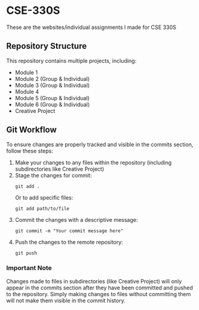 # CSE-330S
These are the websites/individual assignments I made for CSE 330S

## Repository Structure

This repository contains multiple projects, including:

- Module 1
- Module 2 (Group & Individual)
- Module 3 (Group & Individual)
- Module 4
- Module 5 (Group & Individual)
- Module 6 (Group & Individual)
- Creative Project

## Git Workflow

To ensure changes are properly tracked and visible in the commits section, follow these steps:

1. Make your changes to any files within the repository (including subdirectories like Creative Project)
2. Stage the changes for commit:
   ```
   git add .
   ```
   Or to add specific files:
   ```
   git add path/to/file
   ```
3. Commit the changes with a descriptive message:
   ```
   git commit -m "Your commit message here"
   ```
4. Push the changes to the remote repository:
   ```
   git push
   ```

### Important Note

Changes made to files in subdirectories (like Creative Project) will only appear in the commits section after they have been committed and pushed to the repository. Simply making changes to files without committing them will not make them visible in the commit history.
